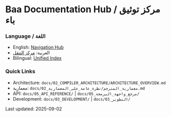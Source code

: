 # Baa Documentation Hub / مركز توثيق باء

### Language / اللغة

- English: [Navigation Hub](./_navigation/index_en.md)
- العربية: [مركز التنقل](./_navigation/index_ar.md)
- Bilingual: [Unified Index](./_navigation/index.md)

### Quick Links

- Architecture: `docs/02_COMPILER_ARCHITECTURE/ARCHITECTURE_OVERVIEW.md`
- معمارية: `docs/02_معمارية_المترجم/نظرة_عامة_على_المعمارية.md`
- API: `docs/05_API_REFERENCE/` | `docs/05_مرجع_واجهة_البرمجة/`
- Development: `docs/03_DEVELOPMENT/` | `docs/03_التطوير/`

Last updated: 2025-09-02

